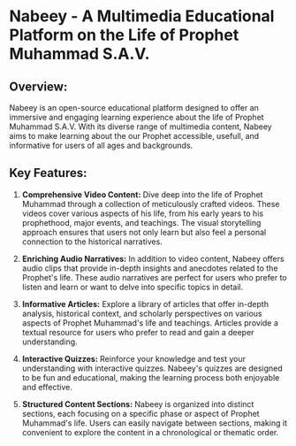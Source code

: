 # Nabeey - A Multimedia Educational Platform on the Life of Prophet Muhammad S.A.V.

## Overview:
Nabeey is an open-source educational platform designed to offer an immersive and engaging learning experience about the life of Prophet Muhammad S.A.V. 
With its diverse range of multimedia content, Nabeey aims to make learning about the our Prophet accessible, usefull, and informative for users of all ages and backgrounds.

## Key Features:

1. **Comprehensive Video Content:** Dive deep into the life of Prophet Muhammad through a collection of meticulously crafted videos. These videos cover various aspects of his life, from his early years to his prophethood, major events, and teachings. The visual storytelling approach ensures that users not only learn but also feel a personal connection to the historical narratives.

2. **Enriching Audio Narratives:** In addition to video content, Nabeey offers audio clips that provide in-depth insights and anecdotes related to the Prophet's life. These audio narratives are perfect for users who prefer to listen and learn or want to delve into specific topics in detail.

3. **Informative Articles:** Explore a library of articles that offer in-depth analysis, historical context, and scholarly perspectives on various aspects of Prophet Muhammad's life and teachings. Articles provide a textual resource for users who prefer to read and gain a deeper understanding.

4. **Interactive Quizzes:** Reinforce your knowledge and test your understanding with interactive quizzes. Nabeey's quizzes are designed to be fun and educational, making the learning process both enjoyable and effective.

5. **Structured Content Sections:** Nabeey is organized into distinct sections, each focusing on a specific phase or aspect of Prophet Muhammad's life. Users can easily navigate between sections, making it convenient to explore the content in a chronological or thematic order.
